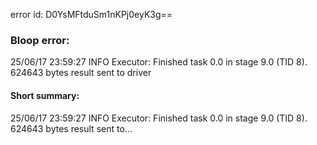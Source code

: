 error id: D0YsMFtduSm1nKPj0eyK3g==
### Bloop error:

25/06/17 23:59:27 INFO Executor: Finished task 0.0 in stage 9.0 (TID 8). 624643 bytes result sent to driver
#### Short summary: 

25/06/17 23:59:27 INFO Executor: Finished task 0.0 in stage 9.0 (TID 8). 624643 bytes result sent to...